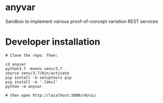 # anyvar
Sandbox to implement various proof-of-concept variation REST services


# Developer installation

```
# Clone the repo. Then:

cd anyvar
python3.7 -mvenv venv/3.7
source venv/3.7/bin/activate
pip install -U setuptools pip
pip install -e '.[dev]'
python -m anyvar

# then open http://localhost:5000/v0/ui/
```
